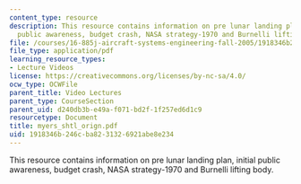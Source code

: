 ```yaml
---
content_type: resource
description: This resource contains information on pre lunar landing plan, initial
  public awareness, budget crash, NASA strategy-1970 and Burnelli lifting body.
file: /courses/16-885j-aircraft-systems-engineering-fall-2005/1918346b246cba8231326921abe8e234_myers_shtl_orign.pdf
file_type: application/pdf
learning_resource_types:
- Lecture Videos
license: https://creativecommons.org/licenses/by-nc-sa/4.0/
ocw_type: OCWFile
parent_title: Video Lectures
parent_type: CourseSection
parent_uid: d240db3b-e49a-f071-bd2f-1f257ed6d1c9
resourcetype: Document
title: myers_shtl_orign.pdf
uid: 1918346b-246c-ba82-3132-6921abe8e234
---
```

This resource contains information on pre lunar landing plan, initial public awareness, budget crash, NASA strategy-1970 and Burnelli lifting body.